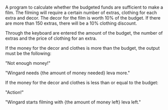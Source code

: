 A program to calculate whether the budgeted funds are sufficient to make a film. The filming will require a certain number of extras, clothing for each extra and decor. The decor for the film is worth 10% of the budget. If there are more than 150 extras, there will be a 10% clothing discount.

Through the keyboard are entered the amount of the budget, the number of extras and the price of clothing for an extra.

If the money for the decor and clothes is more than the budget, the output must be the following:

"Not enough money!"

"Wingard needs {the amount of money needed} leva more."

If the money for the decor and clothes is less than or equal to the budget:

"Action!"

"Wingard starts filming with {the amount of money left} leva left."
